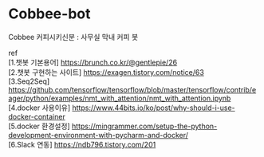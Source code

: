 # Cobbee-bot
Cobbee 커피시키신분 : 사무실 막내 커피 봇

ref <br>
[1.챗봇 기본용어] https://brunch.co.kr/@gentlepie/26 <br>
[2.챗봇 구현하는 사이트] https://exagen.tistory.com/notice/63 <br>
[3.Seq2Seq] https://github.com/tensorflow/tensorflow/blob/master/tensorflow/contrib/eager/python/examples/nmt_with_attention/nmt_with_attention.ipynb <br>
[4.docker 사용이유] https://www.44bits.io/ko/post/why-should-i-use-docker-container <br>
[5.docker 환경설정] https://mingrammer.com/setup-the-python-development-environment-with-pycharm-and-docker/ <br>
[6.Slack 연동] https://ndb796.tistory.com/201 <br>
